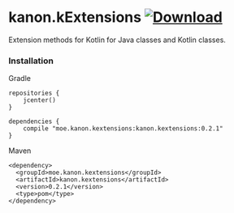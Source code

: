 # kanon.kExtensions [![Download](https://api.bintray.com/packages/olivki/kanon/kanon.kextensions/images/download.svg?version=0.2.0) ](https://bintray.com/olivki/kanon/kanon.kextensions/0.2.0/link)

Extension methods for Kotlin for Java classes and Kotlin classes.

### Installation

Gradle

```
repositories {
    jcenter()
}

dependencies {
    compile "moe.kanon.kextensions:kanon.kextensions:0.2.1"
}
```

Maven

```
<dependency>
  <groupId>moe.kanon.kextensions</groupId>
  <artifactId>kanon.kextensions</artifactId>
  <version>0.2.1</version>
  <type>pom</type>
</dependency>
```
